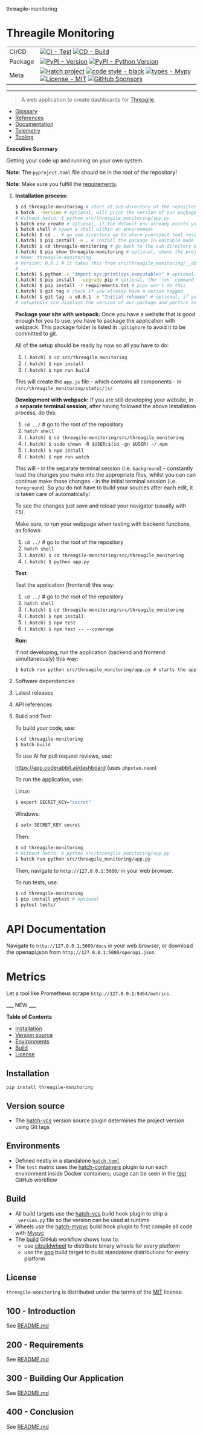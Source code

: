 threagile-monitoring
# Threagile Monitoring

| | |
| --- | --- |
| CI/CD | [![CI - Test](https://github.com/vanHeemstraSystems/threagile-monitoring/actions/workflows/test.yml/badge.svg)](https://github.com/vanHeemstraSystems/threagile-monitoring/actions/workflows/test.yml) [![CD - Build](https://github.com/vanHeemstraSystems/threagile-monitoring/actions/workflows/build.yml/badge.svg)](https://github.com/vanHeemstraSystems/threagile-monitoring/actions/workflows/build.yml) |
| Package | [![PyPI - Version](https://img.shields.io/pypi/v/threagile-monitoring.svg?logo=pypi&label=PyPI&logoColor=gold)](https://pypi.org/project/threagile-monitoring/) [![PyPI - Python Version](https://img.shields.io/pypi/pyversions/threagile-monitoring.svg?logo=python&label=Python&logoColor=gold)](https://pypi.org/project/threagile-monitoring/) |
| Meta | [![Hatch project](https://img.shields.io/badge/%F0%9F%A5%9A-Hatch-4051b5.svg)](https://github.com/pypa/hatch) [![code style - black](https://img.shields.io/badge/code%20style-black-000000.svg)](https://github.com/psf/black) [![types - Mypy](https://img.shields.io/badge/types-Mypy-blue.svg)](https://github.com/ambv/black) [![License - MIT](https://img.shields.io/badge/license-MIT-9400d3.svg)](https://spdx.org/licenses/) [![GitHub Sponsors](https://img.shields.io/github/sponsors/vanHeemstraSystems?logo=GitHub%20Sponsors&style=social)](https://github.com/sponsors/vanHeemstraSystems) |

-----

> A web application to create dashboards for [Threagile](https://threagile.io).

- [Glossary](./GLOSSARY.md)
- [References](./REFERENCES.md)
- [Documentation](./DOCUMENTATION.md)
- [Telemetry](./TELEMETRY.md)
- [Tooling](./TOOLING.md)

**Executive Summary**

Getting your code up and running on your own system.

**Note**: The ```pyproject.toml``` file should be in the root of the repository!

**Note**: Make sure you fulfill the [requirements](./200/README.md).
1.	**Installation process:** 
    ```bash 
    $ cd threagile-monitoring # start at sub-directory of the repository where the requirements.txt file is kept.
    $ hatch --version # optional, will print the version of our package to the terminal without modifying the source directory (e.g. `0.0.1`).
    # Without hatch: $ python src/threagile_monitoring/app.py
    $ hatch env create # optional, if the default env already exists you will be told
    $ hatch shell # spawn a shell within an environment
    (.hatch) $ cd .. # go one directory up to where pyproject.toml resides
    (.hatch) $ pip install -e . # install the package in editable mode
    (.hatch) $ cd threagile-monitoring # go back to the sub-directory of the repository where the requirements.txt file is kept.
    (.hatch) $ pip show threagile-monitoring # optional, shows the project details, here 'threagile-monitoring', from `pyproject.toml`
    # Name: threagile-monitoring
    # Version: 0.0.1 # it takes this from src/threagile_monitoring/__about__.py
    # ...
    (.hatch) $ python -c "import sys;print(sys.executable)" # optional, see where your environment's python is located
    (.hatch) $ pip install --upgrade pip # optional, the `run` command allows you to execute commands in an environment as if you had already entered it.
    (.hatch) $ pip install -r requirements.txt # pipx won't do this
    (.hatch) $ git tag # check if you already have a verion tagged
    (.hatch) $ git tag -a v0.0.1 -m "Initial release" # optional, if you have no tags yet
    # setuptools_scm displays the version of our package and perform any side-effects like writing to a file. (here: `__about__.py`)
    ```

    **Package your site with webpack:**
    Once you have a website that is good enough for you to use, you have to package the application with webpack. This package folder is listed in ```.gitignore``` to avoid it to be committed to git.

    All of the setup should be ready by now so all you have to do:
    1) ```(.hatch) $ cd src/threagile_monitoring```
    2) ```(.hatch) $ npm install```
    3) ```(.hatch) $ npm run build```

    This will create the ```app.js``` file - which contains all components - in ```/src/threagile_monitoring/static/js/```.

    **Development with webpack:**
    If you are still developing your website, in a **separate terminal session**, after having followed the above installation process, do this:
    1) ```cd ../``` # go to the root of the repository
    2) ```hatch shell```
    3) ```(.hatch) $ cd threagile-monitoring/src/threagile_monitoring```
    4) ```(.hatch) $ sudo chown -R $USER:$(id -gn $USER) ~/.npm```
    5) ```(.hatch) $ npm install```
    6) ```(.hatch) $ npm run watch```

    This will - in the separate terminal session (i.e. ```background```) - constantly load the changes you make into the appropriate files, whilst you can can continue make those changes - in the initial terminal session (i.e. ```foreground```). So you do not have to build your sources after each edit, it is taken care of automatically!

    To see the changes just save and reload your navigator (usually with F5). 
    
    Make sure, to run your webpage when testing with backend functions, as follows:
    1) ```cd ../``` # go to the root of the repository
    2) ```hatch shell```
    3) ```(.hatch) $ cd threagile-monitoring/src/threagile_monitoring```
    4) ```(.hatch) $ python app.py```

    **Test**

    Test the application (frontend) this way:
    1) ```cd ../``` # go to the root of the repository
    2) ```hatch shell```
    3) ```(.hatch) $ cd threagile-monitoring/src/threagile_monitoring```
    4) ```(.hatch) $ npm install```
    5) ```(.hatch) $ npm test```
    6) ```(.hatch) $ npm test -- --coverage```

    **Run:**

    If not developing, run the application (backend and frontend simultaneously) this way: 

    ```
    $ hatch run python src/threagile_monitoring/app.py # starts the app 
    ```

2.	Software dependencies
3.	Latest releases
4.	API references
5.  Build and Test:

    To build your code, use:

    ```bash
    $ cd threagile-monitoring
    $ hatch build
    ```

    To use AI for pull request reviews, use:

    https://app.coderabbit.ai/dashboard (uses ```phpstan.neon```)

    To run the application, use:

    Linux:
    ```bash
    $ export SECRET_KEY="secret"
    ```

    Windows:
    ```bash
    $ setx SECRET_KEY secret
    ```

    Then:

    ```bash
    $ cd threagile-monitoring
    # Without hatch: $ python src/threagile_monitoring/app.py
    $ hatch run python src/threagile_monitoring/app.py
    ```

    Then, navigate to `http://127.0.0.1:5000/` in your web browser.

    To run tests, use:

    ```bash
    $ cd threagile-monitoring
    $ pip install pytest # optional
    $ pytest tests/
    ```

# API Documentation

Navigate to `http://127.0.0.1:5000/docs` in your web browser, or download the openapi.json from `http://127.0.0.1:5000/openapi.json`.

# Metrics

Let a tool like Prometheus scrape `http://127.0.0.1:9464/metrics`.

___ NEW ___

**Table of Contents**

- [Installation](#installation)
- [Version source](#version-source)
- [Environments](#environments)
- [Build](#build)
- [License](#license)

## Installation

```console
pip install threagile-monitoring
```

## Version source

- The [hatch-vcs](https://github.com/ofek/hatch-vcs) version source plugin determines the project version using Git tags

## Environments

- Defined neatly in a standalone [`hatch.toml`](https://hatch.pypa.io/latest/intro/#configuration)
- The `test` matrix uses the [hatch-containers](https://github.com/ofek/hatch-containers) plugin to run each environment inside Docker containers; usage can be seen in the [test](.github/workflows/test.yml) GitHub workflow

## Build

- All build targets use the [hatch-vcs](https://github.com/ofek/hatch-vcs) build hook plugin to ship a `_version.py` file so the version can be used at runtime
- Wheels use the [hatch-mypyc](https://github.com/ofek/hatch-mypyc) build hook plugin to first compile all code with [Mypyc](https://github.com/mypyc/mypyc)
- The [build](.github/workflows/build.yml) GitHub workflow shows how to:
  - use [cibuildwheel](https://github.com/pypa/cibuildwheel) to distribute binary wheels for every platform
  - use the [app](https://hatch.pypa.io/latest/plugins/builder/app/) build target to build standalone distributions for every platform

## License

`threagile-monitoring` is distributed under the terms of the [MIT](https://spdx.org/licenses/MIT.html) license.

## 100 - Introduction

See [README.md](./100/README.md)

## 200 - Requirements

See [README.md](./200/README.md)

## 300 - Building Our Application

See [README.md](./300/README.md)

## 400 - Conclusion

See [README.md](./400/README.md)
